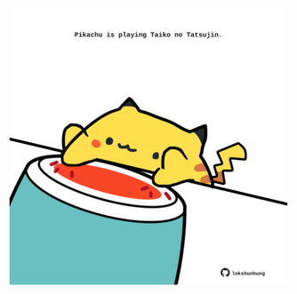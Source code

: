 <!-- built at 21/03/2022, 08:00:52 UTC -->
<p align="center">
  <img width="500" height="500" src="./ReadmeImage.svg">
</p>
